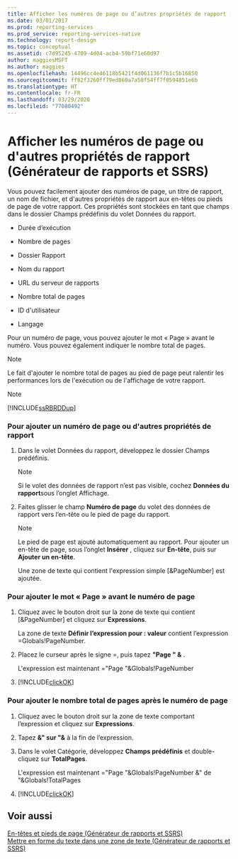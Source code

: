 ```yaml
---
title: Afficher les numéros de page ou d’autres propriétés de rapport (Générateur de rapports) | Microsoft Docs
ms.date: 03/01/2017
ms.prod: reporting-services
ms.prod_service: reporting-services-native
ms.technology: report-design
ms.topic: conceptual
ms.assetid: c7d95245-4709-4d04-acb4-59bf71e60d97
author: maggiesMSFT
ms.author: maggies
ms.openlocfilehash: 14496cc4e46118b5421f4d061136f7b1c5b16850
ms.sourcegitcommit: ff82f3260ff79ed860a7a58f54ff7f0594851e6b
ms.translationtype: HT
ms.contentlocale: fr-FR
ms.lasthandoff: 03/29/2020
ms.locfileid: "77080492"
---
```

# <a name="display-page-numbers-or-other-report-properties-report-builder-and-ssrs"></a>Afficher les numéros de page ou d'autres propriétés de rapport (Générateur de rapports et SSRS)
  Vous pouvez facilement ajouter des numéros de page, un titre de rapport, un nom de fichier, et d'autres propriétés de rapport aux en-têtes ou pieds de page de votre rapport. Ces propriétés sont stockées en tant que champs dans le dossier Champs prédéfinis du volet Données du rapport.  
  
-   Durée d’exécution  
  
-   Nombre de pages  
  
-   Dossier Rapport  
  
-   Nom du rapport  
  
-   URL du serveur de rapports  
  
-   Nombre total de pages  
  
-   ID d'utilisateur  
  
-   Langage  
  
 Pour un numéro de page, vous pouvez ajouter le mot « Page » avant le numéro. Vous pouvez également indiquer le nombre total de pages.  
  
> [!NOTE]  
>  Le fait d'ajouter le nombre total de pages au pied de page peut ralentir les performances lors de l'exécution ou de l'affichage de votre rapport.  
  
> [!NOTE]  
>  [!INCLUDE[ssRBRDDup](../../includes/ssrbrddup-md.md)]  
  
### <a name="to-add-a-page-number-or-other-report-properties"></a>Pour ajouter un numéro de page ou d'autres propriétés de rapport  
  
1.  Dans le volet Données du rapport, développez le dossier Champs prédéfinis.  
  
    > [!NOTE]  
    >  Si le volet des données de rapport n’est pas visible, cochez **Données du rapport**sous l’onglet Affichage.  
  
2.  Faites glisser le champ **Numéro de page** du volet des données de rapport vers l’en-tête ou le pied de page du rapport.  
  
    > [!NOTE]  
    >  Le pied de page est ajouté automatiquement au rapport. Pour ajouter un en-tête de page, sous l’onglet **Insérer** , cliquez sur **En-tête**, puis sur **Ajouter un en-tête**.  
    >   
    >  Une zone de texte qui contient l'expression simple [&PageNumber] est ajoutée.  
  
### <a name="to-add-the-word-page-before-the-page-number"></a>Pour ajouter le mot « Page » avant le numéro de page  
  
1.  Cliquez avec le bouton droit sur la zone de texte qui contient [&PageNumber] et cliquez sur **Expressions**.  
  
     La zone de texte **Définir l’expression pour : valeur** contient l’expression =Globals!PageNumber.  
  
2.  Placez le curseur après le signe =, puis tapez **"Page " &** .  
  
     L'expression est maintenant ="Page "&Globals!PageNumber  
  
3.  [!INCLUDE[clickOK](../../includes/clickok-md.md)]  
  
### <a name="to-add-total-number-of-pages-after-the-page-number"></a>Pour ajouter le nombre total de pages après le numéro de page  
  
1.  Cliquez avec le bouton droit sur la zone de texte comportant l’expression et cliquez sur **Expressions**.  
  
2.  Tapez **&" sur "&** à la fin de l’expression.  
  
3.  Dans le volet Catégorie, développez **Champs prédéfinis** et double-cliquez sur **TotalPages**.  
  
     L'expression est maintenant ="Page "&Globals!PageNumber &" de "&Globals!TotalPages  
  
4.  [!INCLUDE[clickOK](../../includes/clickok-md.md)]  
  
## <a name="see-also"></a>Voir aussi  
 [En-têtes et pieds de page &#40;Générateur de rapports et SSRS&#41;](../../reporting-services/report-design/page-headers-and-footers-report-builder-and-ssrs.md)   
 [Mettre en forme du texte dans une zone de texte &#40;Générateur de rapports et SSRS&#41;](../../reporting-services/report-design/format-text-in-a-text-box-report-builder-and-ssrs.md)  
  
  
